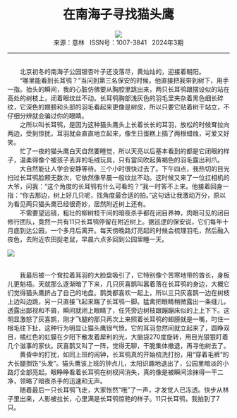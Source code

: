 # <center>在南海子寻找猫头鹰</center>

<div align=center><img src="http://fslib.vip.qikan.cn/img.ashx?key=%d7%f7%d5%df%a3%ba%cd%f5%d0%a1%c8%e1"></div>

<center>来源：意林   ISSN号：1007-3841   2024年3期</center>

* * *

<br>　　北京初冬的南海子公园银杏叶子还没落尽，黄灿灿的，迎接着朝阳。  
　　“哪里能看到长耳鸮？”当问到第三名保安的时候，他直接把我带到树下，用手一指。抬头的瞬间，我的心脏仿佛要从胸腔里跳出来，两只长耳鸮跟摆设似的站在高处的树枝上，闭着眼纹丝不动。长耳鸮胸部浅灰色的羽毛里夹杂着黑色细长碎纹，它深色的翅膀和头部的羽毛看起来更像是树皮，所以只要它贴着树干站立，不仔细分辨就会骗过你的眼睛。  
　　之所以叫长耳鸮，是因为这种猫头鹰头上长着长长的耳羽，放松的时候耷拉向两边，受到惊扰，耳羽就会直直地立起来，像生日蛋糕上插了两根蜡烛，可爱又好笑。  
　　忙了一夜的猫头鹰白天自然要睡觉，所以天亮以后基本看到的都是它闭眼的样子，温柔得像个被孩子丢弃的毛绒玩具，只有當风吹起黄褐色的羽毛露出利爪。  
　　大自然能让人学会安静等待。三个小时很快过去了。下午四点，我热切的目光扫过长耳鸮脸颊无数次，它依然像早晨一般纹丝不动。这时候又来了一位扛相机的大爷，问我：“这个角度的长耳鸮有什么可看的？”我一时答不上来。他接着回身一指：“你去那边，树上好几只呢，找角度最合适的拍。”这句话让我激动万分，原以为看见两只猫头鹰已经很奇妙，居然附近树上还有。  
　　不需要望远镜，粗壮的柳树枝干间的暗夜杀手都在闭目养神，肉眼可见的闭目修行团队，竟然一共有11只长耳鸮停留在附近树上。据巡逻的保安说，它们每年十月底到达公园，一个多月后离开。每天傍晚路灯亮起的时候会梳理羽毛，然后融入夜色，去附近农田捉老鼠，早晨六点多回到公园里睡一天。

![](http://img.resource.qikan.cn/markvip/qkimages/yili/yili202403/yili20240330-1-l.jpg)

  
<br>　　我最后被一个耷拉着耳羽的大脸盘吸引了，它特别像个苦寒地带的酋长，身板儿更魁梧。天就那么逐渐暗了下来，几只灰喜鹊叫嚣着落在长耳鸮的身边，大概它们觉得猫头鹰挤占了自己的地盘。鹊类都喜欢一起上，所以三只灰喜鹊一边在树枝上边叫边跳，另一只直接飞起来踹了长耳鸮一脚。猛禽把眼睛稍微露出一条缝儿，透露出鄙视和不屑，瞬间就闭上眼睛了，任凭旁边树枝跟蹦蹦床似的上上下下。这明显激怒了灰喜鹊，刚才飞腿的那只再次上来照着长耳鸮的翅膀就是一嘴，叼住一根毛往下扯，这种行为明显让猫头鹰很气愤。它的耳羽忽然间就立起来了，圆睁双目，橘红色的虹膜在夕阳下散发着犀利的光，大脑袋270度旋转，用目光狠狠盯着几个滋事的家伙。灰喜鹊又叫了一阵，觉得无聊，干脆集体撤退，再寻他树去了。  
　　黄昏中的打扰，如同上班的闹钟，长耳鸮真的开始梳洗打扮，用“穿着毛裤”的大长腿捯饬“头发”。猫头鹰该上班的钟点儿，太阳识趣地退出了，公园里暗淡的小路灯全部亮起。眼睁睁看着长耳鸮在树杈间消失，真的像是被瞬间涂抹得一干二净，领略了暗夜杀手的迅速和无声。  
　　随着最后一只长耳鸮飞走，大家怅然“哦”了一声，才发觉人已冻透。快步从林子里出来，人影被拉长，心里满是长耳鸮惊艳的样子。11只长耳鸮，我拍到了7只。
